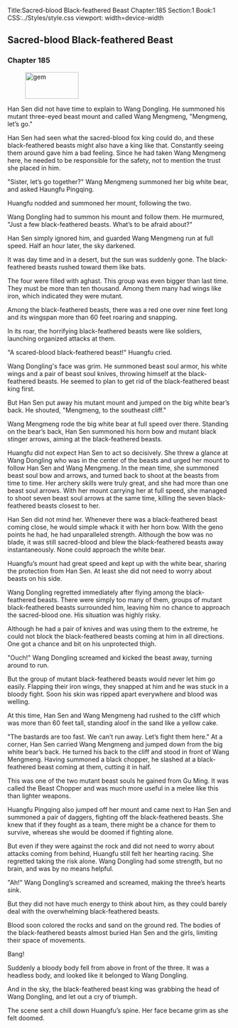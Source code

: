 Title:Sacred-blood Black-feathered Beast 
Chapter:185 
Section:1 
Book:1 
CSS:../Styles/style.css 
viewport: width=device-width
  
## Sacred-blood Black-feathered Beast
### Chapter 185 
<figure>
	<img src="../Images/gem.gif" alt="gem" id="gem" width="120" height="60" />
</figure>
  

  
  Han Sen did not have time to explain to Wang Dongling. He summoned his mutant three-eyed beast mount and called Wang Mengmeng, "Mengmeng, let’s go."

Han Sen had seen what the sacred-blood fox king could do, and these black-feathered beasts might also have a king like that. Constantly seeing them around gave him a bad feeling. Since he had taken Wang Mengmeng here, he needed to be responsible for the safety, not to mention the trust she placed in him.

"Sister, let’s go together?" Wang Mengmeng summoned her big white bear, and asked Haungfu Pingqing.

Huangfu nodded and summoned her mount, following the two.

Wang Dongling had to summon his mount and follow them. He murmured, "Just a few black-feathered beasts. What’s to be afraid about?"

Han Sen simply ignored him, and guarded Wang Mengmeng run at full speed. Half an hour later, the sky darkened.

It was day time and in a desert, but the sun was suddenly gone. The black-feathered beasts rushed toward them like bats.

The four were filled with aghast. This group was even bigger than last time. They must be more than ten thousand. Among them many had wings like iron, which indicated they were mutant.

Among the black-feathered beasts, there was a red one over nine feet long and its wingspan more than 60 feet roaring and snapping.

In its roar, the horrifying black-feathered beasts were like soldiers, launching organized attacks at them.

"A scared-blood black-feathered beast!" Huangfu cried.

Wang Dongling's face was grim. He summoned beast soul armor, his white wings and a pair of beast soul knives, throwing himself at the black-feathered beasts. He seemed to plan to get rid of the black-feathered beast king first.

But Han Sen put away his mutant mount and jumped on the big white bear’s back. He shouted, "Mengmeng, to the southeast cliff."

Wang Mengmeng rode the big white bear at full speed over there. Standing on the bear’s back, Han Sen summoned his horn bow and mutant black stinger arrows, aiming at the black-feathered beasts.

Huangfu did not expect Han Sen to act so decisively. She threw a glance at Wang Dongling who was in the center of the beasts and urged her mount to follow Han Sen and Wang Mengmeng. In the mean time, she summoned beast soul bow and arrows, and turned back to shoot at the beasts from time to time. Her archery skills were truly great, and she had more than one beast soul arrows. With her mount carrying her at full speed, she managed to shoot seven beast soul arrows at the same time, killing the seven black-feathered beasts closest to her.

Han Sen did not mind her. Whenever there was a black-feathered beast coming close, he would simple whack it with her horn bow. With the geno points he had, he had unparalleled strength. Although the bow was no blade, it was still sacred-blood and blew the black-feathered beasts away instantaneously. None could approach the white bear.

Huangfu’s mount had great speed and kept up with the white bear, sharing the protection from Han Sen. At least she did not need to worry about beasts on his side.

Wang Dongling regretted immediately after flying among the black-feathered beasts. There were simply too many of them, groups of mutant black-feathered beasts surrounded him, leaving him no chance to approach the sacred-blood one. His situation was highly risky.

Although he had a pair of knives and was using them to the extreme, he could not block the black-feathered beasts coming at him in all directions. One got a chance and bit on his unprotected thigh.

"Ouch!" Wang Dongling screamed and kicked the beast away, turning around to run.

But the group of mutant black-feathered beasts would never let him go easily. Flapping their iron wings, they snapped at him and he was stuck in a bloody fight. Soon his skin was ripped apart everywhere and blood was welling.

At this time, Han Sen and Wang Mengmeng had rushed to the cliff which was more than 60 feet tall, standing aloof in the sand like a yellow cake.

"The bastards are too fast. We can’t run away. Let’s fight them here." At a corner, Han Sen carried Wang Mengmeng and jumped down from the big white bear’s back. He turned his back to the cliff and stood in front of Wang Mengmeng. Having summoned a black chopper, he slashed at a black-feathered beast coming at them, cutting it in half.

This was one of the two mutant beast souls he gained from Gu Ming. It was called the Beast Chopper and was much more useful in a melee like this than lighter weapons.

Huangfu Pingqing also jumped off her mount and came next to Han Sen and summoned a pair of daggers, fighting off the black-feathered beasts. She knew that if they fought as a team, there might be a chance for them to survive, whereas she would be doomed if fighting alone.

But even if they were against the rock and did not need to worry about attacks coming from behind, Huangfu still felt her hearting racing. She regretted taking the risk alone. Wang Dongling had some strength, but no brain, and was by no means helpful.

"Ah!" Wang Dongling’s screamed and screamed, making the three’s hearts sink.

But they did not have much energy to think about him, as they could barely deal with the overwhelming black-feathered beasts.

Blood soon colored the rocks and sand on the ground red. The bodies of the black-feathered beasts almost buried Han Sen and the girls, limiting their space of movements.

Bang!

Suddenly a bloody body fell from above in front of the three. It was a headless body, and looked like it belonged to Wang Dongling.

And in the sky, the black-feathered beast king was grabbing the head of Wang Dongling, and let out a cry of triumph.

The scene sent a chill down Huangfu’s spine. Her face became grim as she felt doomed.
